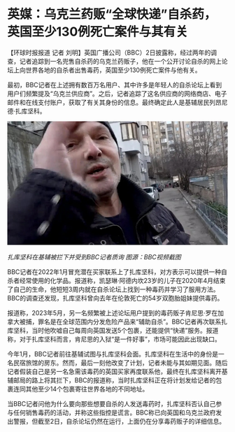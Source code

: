 # 英媒：乌克兰药贩“全球快递”自杀药，英国至少130例死亡案件与其有关

【环球时报报道 记者
刘明】英国广播公司（BBC）2日披露称，经过两年的调查，记者追踪到一名兜售自杀药的乌克兰药贩子，他在一个公开讨论自杀的网上论坛上向世界各地的自杀者出售毒药，英国至少130例死亡案件与他有关。

最初，BBC记者在上述拥有数百万名用户、其中许多是年轻人的自杀论坛上看到用户们频繁提及“乌克兰供应商”。之后，记者追踪了这名供应商的网络商店、电子邮件和在线支付账户，获取了有关其身份的信息。最终确定此人是基辅居民列昂尼德·扎库坚科。

![7c144e2ecfe869068d633beba8045b4b.jpg](https://raw.githubusercontent.com/qqhsx/qqnews_image/main/2024/03/04/英媒：乌克兰药贩“全球快递”自杀药，英国至少130例死亡案件与其有关/7c144e2ecfe869068d633beba8045b4b.jpg)

_扎库坚科在基辅被拦下并受到BBC记者质询 图源：BBC视频截图_

BBC记者在2022年1月冒充潜在买家联系上了扎库坚科，对方表示可以提供一种自杀者经常使用的化学品。报道称，凯瑟琳·阿德内坎23岁的儿子在2020年4月结束了自己的生命，他短短3周内就在自杀论坛上找到一种毒药并学习了服用方法。BBC的调查还发现，扎库坚科曾向去年在伦敦死亡的54岁双胞胎姐妹提供毒药。

报道称，2023年5月，另一名频繁被上述论坛用户提到的毒药贩子肯尼思·罗在加拿大被捕，罪名是在全球范围内分发危险产品来“辅助自杀”。BBC记者再次联系扎库坚科，当时他吹嘘自己每周向英国发送5个包裹，还能提供“快递”服务。报道称，对于扎库坚科而言，肯尼思的入狱“是一件好事”，市场可能因此出现缺口。

今年1月，BBC记者前往基辅试图与扎库坚科会面。扎库坚科在生活中的身份是一名民宿旅馆的房东。然而，最后一刻他改变了计划，记者未能与其如期见面。随后记者假装自己是另一名急需该毒药的英国买家再度联系他，最终在扎库坚科离开基辅邮局的路上将其拦下，BBC的报道称，当时扎库坚科正在将计划发给记者的包裹连同其他至少14个包裹寄往世界各地的不同地址。

当BBC记者问他为什么要向那些想要自杀的人发送毒药时，扎库坚科否认自己参与任何销售毒药的活动，并称这些指控是谎言。BBC称已向英国和乌克兰政府发出警报，但截至2日，自杀论坛仍然在运行，上面仍在分享毒药贩子的详细信息。

